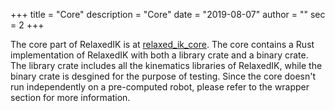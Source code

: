 +++
title = "Core"
description = "Core"
date = "2019-08-07"
author = ""
sec = 2
+++

The core part of RelaxedIK is at [relaxed_ik_core](https://github.com/uwgraphics/relaxed_ik_core). The core contains a Rust implementation of RelaxedIK with both a library crate and a binary crate. The library crate includes all the kinematics libraries of RelaxedIK, while the binary crate is desgined for the purpose of testing. Since the core doesn't run independently on a pre-computed robot, please refer to the wrapper section for more information.
